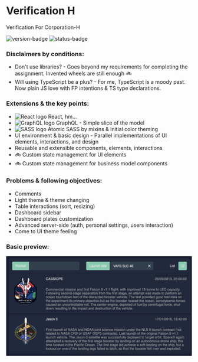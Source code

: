 # Verification H

Verification For Corporation-H

<img alt="version-badge" src="https://img.shields.io/badge/version-0.1.0-blue"/>
<img alt="status-badge" src="https://img.shields.io/badge/status-in%20progress-yellow"/>

### Disclaimers by conditions:

* Don't use libraries? - Goes beyond my requirements for completing the assignment. Invented wheels are still enough 🚲
* Will using TypeScript be a plus? - For me, TypeScript is a moody past. Now plain JS love with FP intentions & TS type
  declarations.

### Extensions & the key points:

* <img alt="React logo" src="https://www.vectorlogo.zone/logos/reactjs/reactjs-icon.svg" width="16" height="16"/>
  React, hm...
* <img alt="GraphQL logo" src="https://upload.wikimedia.org/wikipedia/commons/1/17/GraphQL_Logo.svg" width="16" height="16"/>
  GraphQL - Simple slice of the model
* <img alt="SASS logo" src="https://sass-lang.com/assets/img/styleguide/color-1c4aab2b.png" width="16" height="16"/>
  Atomic SASS by mixins & initial color theming
* UI environment & basic design - Parallel implementations of UI elements, interactions, and design
* Reusable and extensible components, elements, interactions
* 🚲 Custom state management for UI elements
* 🚲 Custom state management for business model components

### Problems & following objectives:

* Comments
* Light theme & theme changing
* Table interactions (sort, resizing)
* Dashboard sidebar
* Dashboard plates customization
* Advanced server-side (auth, personal settings, users interaction)
* Come to UI theme feeling

### Basic preview:

<img alt="preview" src="./images/preview.jpg"/>